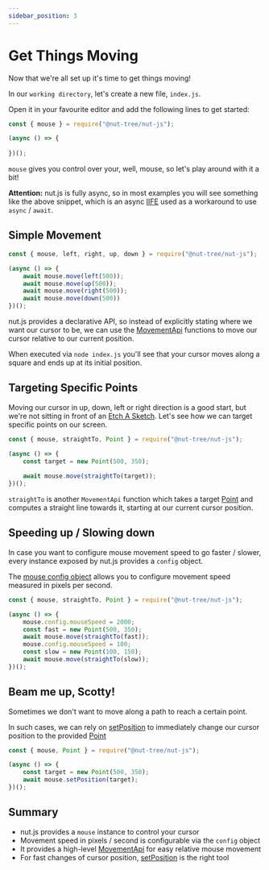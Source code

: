 ```yaml
---
sidebar_position: 3
---
```


# Get Things Moving

Now that we're all set up it's time to get things moving!

In our `working directory`, let's create a new file, `index.js`.

Open it in your favourite editor and add the following lines to get started:

```js
const { mouse } = require("@nut-tree/nut-js");

(async () => {
    
})();
```

`mouse` gives you control over your, well, mouse, so let's play around with it a bit!

**Attention:** nut.js is fully async, so in most examples you will see something like the above snippet, which is an async [IIFE](https://developer.mozilla.org/en-US/docs/Glossary/IIFE) used as a workaround to use `async` / `await`.

## Simple Movement

```js
const { mouse, left, right, up, down } = require("@nut-tree/nut-js");

(async () => {
    await mouse.move(left(500));
    await mouse.move(up(500));
    await mouse.move(right(500));
    await mouse.move(down(500))
})();
```

nut.js provides a declarative API, so instead of explicitly stating where we want our cursor to be, we can use the [MovementApi](https://nut-tree.github.io/nut.js/interfaces/movementapi.html) functions to move our cursor relative to our current position.

When executed via `node index.js` you'll see that your cursor moves along a square and ends up at its initial position.

## Targeting Specific Points

Moving our cursor in up, down, left or right direction is a good start, but we're not sitting in front of an [Etch A Sketch](https://etchasketch.com).
Let's see how we can target specific points on our screen.

```js
const { mouse, straightTo, Point } = require("@nut-tree/nut-js");

(async () => {
    const target = new Point(500, 350);
    
    await mouse.move(straightTo(target));
})();
```

`straightTo` is another `MovementApi` function which takes a target [Point](https://nut-tree.github.io/nut.js/classes/point.html) and computes a straight line towards it, starting at our current cursor position.

## Speeding up / Slowing down

In case you want to configure mouse movement speed to go faster / slower, every instance exposed by nut.js provides a `config` object.

The [mouse config object](https://nut-tree.github.io/nut.js/classes/mouse.html#config) allows you to configure movement speed measured in pixels per second.

```js
const { mouse, straightTo, Point } = require("@nut-tree/nut-js");

(async () => {
    mouse.config.mouseSpeed = 2000;
    const fast = new Point(500, 350);
    await mouse.move(straightTo(fast));
    mouse.config.mouseSpeed = 100;
    const slow = new Point(100, 150);
    await mouse.move(straightTo(slow));
})();
```

## Beam me up, Scotty!

Sometimes we don't want to move along a path to reach a certain point.

In such cases, we can rely on [setPosition](https://nut-tree.github.io/apidoc/classes/mouse.html#setposition) to immediately change our cursor position to the provided [Point](https://nut-tree.github.io/apidoc/classes/point.html)

```js
const { mouse, Point } = require("@nut-tree/nut-js");

(async () => {
    const target = new Point(500, 350);
    await mouse.setPosition(target);
})();
```

## Summary

- nut.js provides a `mouse` instance to control your cursor
- Movement speed in pixels / second is configurable via the `config` object
- It provides a high-level [MovementApi](https://nut-tree.github.io/apidoc/interfaces/movementapi.html) for easy relative mouse movement
- For fast changes of cursor position, [setPosition](https://nut-tree.github.io/apidoc/classes/mouse.html#setposition) is the right tool